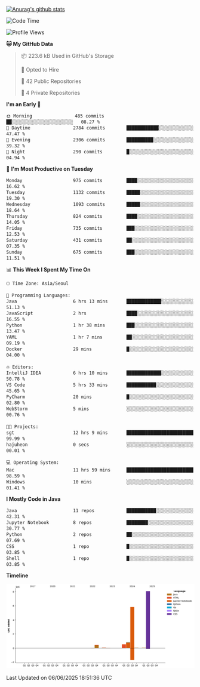 [![Anurag's github stats](https://github-readme-stats.vercel.app/api?username=hajubal)](https://github.com/anuraghazra/github-readme-stats)

<!--START_SECTION:waka-->
![Code Time](http://img.shields.io/badge/Code%20Time-497%20hrs%2035%20mins-blue)

![Profile Views](http://img.shields.io/badge/Profile%20Views-0-blue)

**🐱 My GitHub Data** 

> 📦 223.6 kB Used in GitHub's Storage 
 > 
> 💼 Opted to Hire
 > 
> 📜 42 Public Repositories 
 > 
> 🔑 4 Private Repositories 
 > 
**I'm an Early 🐤** 

```text
🌞 Morning                485 commits         ██░░░░░░░░░░░░░░░░░░░░░░░   08.27 % 
🌆 Daytime                2784 commits        ████████████░░░░░░░░░░░░░   47.47 % 
🌃 Evening                2306 commits        ██████████░░░░░░░░░░░░░░░   39.32 % 
🌙 Night                  290 commits         █░░░░░░░░░░░░░░░░░░░░░░░░   04.94 % 
```
📅 **I'm Most Productive on Tuesday** 

```text
Monday                   975 commits         ████░░░░░░░░░░░░░░░░░░░░░   16.62 % 
Tuesday                  1132 commits        █████░░░░░░░░░░░░░░░░░░░░   19.30 % 
Wednesday                1093 commits        █████░░░░░░░░░░░░░░░░░░░░   18.64 % 
Thursday                 824 commits         ████░░░░░░░░░░░░░░░░░░░░░   14.05 % 
Friday                   735 commits         ███░░░░░░░░░░░░░░░░░░░░░░   12.53 % 
Saturday                 431 commits         ██░░░░░░░░░░░░░░░░░░░░░░░   07.35 % 
Sunday                   675 commits         ███░░░░░░░░░░░░░░░░░░░░░░   11.51 % 
```


📊 **This Week I Spent My Time On** 

```text
🕑︎ Time Zone: Asia/Seoul

💬 Programming Languages: 
Java                     6 hrs 13 mins       █████████████░░░░░░░░░░░░   51.13 % 
JavaScript               2 hrs               ████░░░░░░░░░░░░░░░░░░░░░   16.55 % 
Python                   1 hr 38 mins        ███░░░░░░░░░░░░░░░░░░░░░░   13.47 % 
YAML                     1 hr 7 mins         ██░░░░░░░░░░░░░░░░░░░░░░░   09.19 % 
Docker                   29 mins             █░░░░░░░░░░░░░░░░░░░░░░░░   04.00 % 

🔥 Editors: 
IntelliJ IDEA            6 hrs 10 mins       █████████████░░░░░░░░░░░░   50.78 % 
VS Code                  5 hrs 33 mins       ███████████░░░░░░░░░░░░░░   45.65 % 
PyCharm                  20 mins             █░░░░░░░░░░░░░░░░░░░░░░░░   02.80 % 
WebStorm                 5 mins              ░░░░░░░░░░░░░░░░░░░░░░░░░   00.76 % 

🐱‍💻 Projects: 
sgt                      12 hrs 9 mins       █████████████████████████   99.99 % 
hajuheon                 0 secs              ░░░░░░░░░░░░░░░░░░░░░░░░░   00.01 % 

💻 Operating System: 
Mac                      11 hrs 59 mins      █████████████████████████   98.59 % 
Windows                  10 mins             ░░░░░░░░░░░░░░░░░░░░░░░░░   01.41 % 
```

**I Mostly Code in Java** 

```text
Java                     11 repos            ███████████░░░░░░░░░░░░░░   42.31 % 
Jupyter Notebook         8 repos             ████████░░░░░░░░░░░░░░░░░   30.77 % 
Python                   2 repos             ██░░░░░░░░░░░░░░░░░░░░░░░   07.69 % 
CSS                      1 repo              █░░░░░░░░░░░░░░░░░░░░░░░░   03.85 % 
Shell                    1 repo              █░░░░░░░░░░░░░░░░░░░░░░░░   03.85 % 
```



**Timeline**

![Lines of Code chart](https://raw.githubusercontent.com/hajubal/hajubal/main/assets/bar_graph.png)


 Last Updated on 06/06/2025 18:51:36 UTC
<!--END_SECTION:waka-->